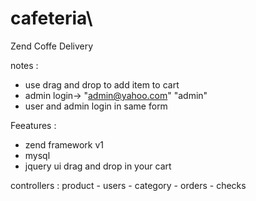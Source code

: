 # cafeteria\
Zend Coffe Delivery

notes :
- use drag and drop to add item to cart 
- admin login-> "admin@yahoo.com" "admin"
- user and admin login in same form 

Feeatures :
- zend framework v1
- mysql
- jquery ui drag and drop in your cart

controllers :
product - users - category - orders - checks
